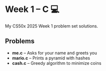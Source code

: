 # Week 1 – C 💻

My CS50x 2025 Week 1 problem set solutions.

## Problems
- **me.c** – Asks for your name and greets you
- **mario.c** – Prints a pyramid with hashes
- **cash.c** – Greedy algorithm to minimize coins
